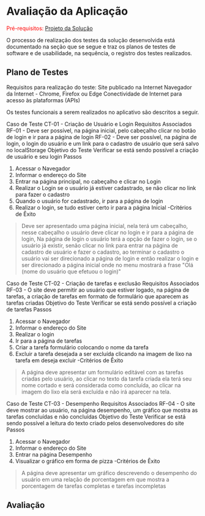 # Avaliação da Aplicação

<span style="color:red">Pré-requisitos: <a href="6-Implementação.md"> Projeto da Solução</a></span>


O processo de realização dos testes da solução desenvolvida está documentado na seção que se segue e traz os planos de testes de software e de usabilidade, na sequência, o registro dos testes realizados.

## Plano de Testes

Requisitos para realização do teste:
Site publicado na Internet
Navegador da Internet - Chrome, Firefox ou Edge
Conectividade de Internet para acesso às plataformas (APIs)

Os testes funcionais a serem realizados no aplicativo são descritos a seguir.

Caso de Teste
CT-01 - Criação de Usuário e Login
Requisitos Associados
RF-01 - Deve ser possível, na página inicial, pelo cabeçalho clicar no botão de login e 
ir para a página de login
RF-02 - Deve ser possível, na página de login, o login do usuário e 
um link para o cadastro de usuário que será salvo no localStorage
Objetivo do Teste
Verificar se está sendo possível a criação de usuário e seu login
Passos
1) Acessar o Navegador
2) Informar o endereço do Site
3) Entrar na página principal, no cabeçalho e clicar no Login
4) Realizar o Login se o usuário já estiver cadastrado, se não clicar no link para fazer o cadastro
5) Quando o usuário for cadastrado, ir para a página de login
6) Realizar o login, se tudo estiver certo ir para a página Inicial
-Critérios de Êxito
>Deve ser apresentado uma página inicial, nela terá um cabeçalho,
>nesse cabeçalho o usuário deve clicar no login e ir para a página de login,
>Na página de login o usuário terá a opção de fazer o login, se o usuário já existir,
>senão clicar no link para entrar na página de cadastro de usuário e fazer o cadastro,
>ao terminar o cadastro o usuário vai ser direcionado a página de login
>e então realizar o login e ser direcionado a página inicial onde no menu mostrará a frase 
> "Olá (nome do usuário que efetuou o login)"

Caso de Teste
CT-02 - Criação de tarefas e exclusão
Requisitos Associados
RF-03 - O site deve permitir ao usuário que estiver logado, na página de tarefas, a criação de tarefas em formato de formulário que aparecem as tarefas
criadas
Objetivo do Teste
Verificar se está sendo possível a criação de tarefas
Passos
1) Acessar o Navegador
2) Informar o endereço do Site
3) Realizar o login
4) Ir para a página de tarefas
5) Criar a tarefa formulário colocando o nome da tarefa
6) Excluir a tarefa desejada a ser excluída clicando na imagem de lixo na tarefa em deseja excluir
-Critérios de Êxito
>A página deve apresentar um formulário editável com as tarefas criadas pelo usuário,
>ao clicar no texto da tarefa criada ela terá seu nome cortado e será considerada como concluída,
>ao clicar na imagem do lixo ela será excluída e não irá aparecer na tela.

Caso de Teste
CT-03 - Desempenho
Requisitos Associados
RF-04 - O site deve mostrar ao usuário, na página desempenho, um gráfico que mostra as tarefas concluídas e não concluídas
Objetivo do Teste
Verificar se está sendo possível a leitura do texto criado pelos desenvolvedores do site
Passos
1) Acessar o Navegador
2) Informar o endereço do Site
3) Entrar na página Desempenho
4) Visualizar o gráfico em forma de pizza
-Critérios de Êxito
>A página deve apresentar um gráfico descrevendo o desempenho do usuário 
>em uma relação de porcentagem em que mostra a porcentagem de tarefas completas e tarefas incompletas


## Avaliação

